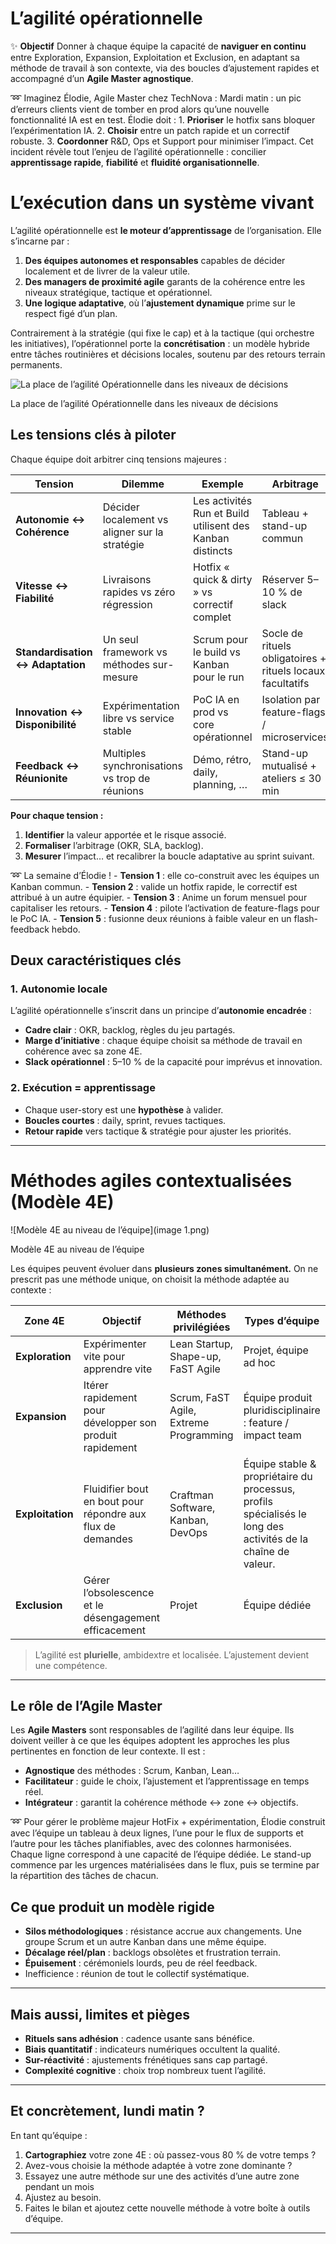 # L’agilité opérationnelle



✨ **Objectif** Donner à chaque équipe la capacité de **naviguer en continu** entre Exploration, Expansion, Exploitation et Exclusion, en adaptant sa méthode de travail à son contexte, via des boucles d’ajustement rapides et accompagné d’un **Agile Master agnostique**.

➿ Imaginez Élodie, Agile Master chez TechNova : Mardi matin : un pic d’erreurs clients vient de tomber en prod alors qu’une nouvelle fonctionnalité IA est en test. Élodie doit : 1. **Prioriser** le hotfix sans bloquer l’expérimentation IA. 2. **Choisir** entre un patch rapide et un correctif robuste. 3. **Coordonner** R&D, Ops et Support pour minimiser l’impact. Cet incident révèle tout l’enjeu de l’agilité opérationnelle : concilier **apprentissage rapide**, **fiabilité** et **fluidité organisationnelle**.

# L’exécution dans un système vivant

L’agilité opérationnelle est **le moteur d’apprentissage** de l’organisation. Elle s’incarne par :

1. **Des équipes autonomes et responsables** capables de décider localement et de livrer de la valeur utile.
2. **Des managers de proximité agile** garants de la cohérence entre les niveaux stratégique, tactique et opérationnel.
3. **Une logique adaptative**, où l’**ajustement dynamique** prime sur le respect figé d’un plan.

Contrairement à la stratégie (qui fixe le cap) et à la tactique (qui orchestre les initiatives), l’opérationnel porte la **concrétisation** : un modèle hybride entre tâches routinières et décisions locales, soutenu par des retours terrain permanents.

![La place de l’agilité Opérationnelle dans les niveaux de décisions](image.png)

La place de l’agilité Opérationnelle dans les niveaux de décisions

## Les tensions clés à piloter

Chaque équipe doit arbitrer cinq tensions majeures :

| Tension | Dilemme | Exemple | Arbitrage |
| --- | --- | --- | --- |
| **Autonomie ↔ Cohérence** | Décider localement vs aligner sur la stratégie | Les activités Run et Build utilisent des Kanban distincts | Tableau + stand-up commun |
| **Vitesse ↔ Fiabilité** | Livraisons rapides vs zéro régression | Hotfix « quick & dirty » vs correctif complet | Réserver 5–10 % de slack |
| **Standardisation ↔ Adaptation** | Un seul framework vs méthodes sur-mesure | Scrum pour le build vs Kanban pour le run | Socle de rituels obligatoires + rituels locaux facultatifs |
| **Innovation ↔ Disponibilité** | Expérimentation libre vs service stable | PoC IA en prod vs core opérationnel | Isolation par feature-flags / microservices |
| **Feedback ↔ Réunionite** | Multiples synchronisations vs trop de réunions | Démo, rétro, daily, planning, … | Stand-up mutualisé + ateliers ≤ 30 min |

**Pour chaque tension :**

1. **Identifier** la valeur apportée et le risque associé.
2. **Formaliser** l’arbitrage (OKR, SLA, backlog).
3. **Mesurer** l’impact… et recalibrer la boucle adaptative au sprint suivant.

➿ La semaine d’Élodie ! - **Tension 1** : elle co-construit avec les équipes un Kanban commun. - **Tension 2** : valide un hotfix rapide, le correctif est attribué à un autre équipier. - **Tension 3** : Anime un forum mensuel pour capitaliser les retours. - **Tension 4** : pilote l’activation de feature-flags pour le PoC IA. - **Tension 5** : fusionne deux réunions à faible valeur en un flash-feedback hebdo.

## Deux caractéristiques clés

### 1. **Autonomie locale**

L’agilité opérationnelle s’inscrit dans un principe d’**autonomie encadrée** :

- **Cadre clair** : OKR, backlog, règles du jeu partagés.
- **Marge d’initiative** : chaque équipe choisit sa méthode de travail en cohérence avec sa zone 4E.
- **Slack opérationnel** : 5–10 % de la capacité pour imprévus et innovation.

### 2. **Exécution = apprentissage**

- Chaque user-story est une **hypothèse** à valider.
- **Boucles courtes** : daily, sprint, revues tactiques.
- **Retour rapide** vers tactique & stratégie pour ajuster les priorités.

---

# Méthodes agiles contextualisées (Modèle 4E)

![Modèle 4E au niveau de l’équipe](image 1.png)

Modèle 4E au niveau de l’équipe

Les équipes peuvent évoluer dans **plusieurs zones simultanément.** On ne prescrit pas une méthode unique, on choisit la méthode adaptée au contexte :

| Zone 4E | Objectif | Méthodes privilégiées | Types d’équipe |
| --- | --- | --- | --- |
| **Exploration** | Expérimenter vite pour apprendre vite | Lean Startup, Shape-up, FaST Agile | Projet, équipe ad hoc |
| **Expansion** | Itérer rapidement pour développer son produit rapidement | Scrum, FaST Agile, Extreme Programming | Équipe produit pluridisciplinaire : feature / impact team |
| **Exploitation** | Fluidifier bout en bout pour répondre aux flux de demandes | Craftman Software, Kanban, DevOps | Équipe stable & propriétaire du processus,  profils spécialisés le long des activités de la chaîne de valeur. |
| **Exclusion** | Gérer l’obsolescence et le désengagement efficacement | Projet | Équipe dédiée |

> L’agilité est **plurielle**, ambidextre et localisée. L’ajustement devient une compétence.
> 

---

## Le rôle de l’Agile Master

Les **Agile Masters** sont responsables de l’agilité dans leur équipe. Ils doivent veiller à ce que les équipes adoptent les approches les plus pertinentes en fonction de leur contexte. Il est :

- **Agnostique** des méthodes : Scrum, Kanban, Lean…
- **Facilitateur** : guide le choix, l’ajustement et l’apprentissage en temps réel.
- **Intégrateur** : garantit la cohérence méthode ↔ zone ↔ objectifs.

➿ Pour gérer le problème majeur HotFix + expérimentation, Élodie construit avec l’équipe un tableau à deux lignes, l’une pour le flux de supports et l’autre pour les tâches planifiables, avec des colonnes harmonisées. Chaque ligne correspond à une capacité de l’équipe dédiée. Le stand-up commence par les urgences matérialisées dans le flux, puis se termine par la répartition des tâches de chacun.

## Ce que produit un modèle rigide

- **Silos méthodologiques** : résistance accrue aux changements. Une groupe Scrum et un autre Kanban dans une même équipe.
- **Décalage réel/plan** : backlogs obsolètes et frustration terrain.
- **Épuisement** : cérémoniels lourds, peu de réel feedback.
- Inefficience : réunion de tout le collectif systématique.

---

## Mais aussi, limites et pièges

- **Rituels sans adhésion** : cadence usante sans bénéfice.
- **Biais quantitatif** : indicateurs numériques occultent la qualité.
- **Sur-réactivité** : ajustements frénétiques sans cap partagé.
- **Complexité cognitive** : choix trop nombreux tuent l’agilité.

---

## Et concrètement, lundi matin ?

En tant qu’équipe :

1. **Cartographiez** votre zone 4E : où passez-vous 80 % de votre temps ?
2. Avez-vous choisie la méthode adaptée à votre zone dominante ?
3. Essayez une autre méthode sur une des activités d’une autre zone pendant un mois
4. Ajustez au besoin.
5. Faites le bilan et ajoutez cette nouvelle méthode à votre boîte à outils d’équipe.

---

#